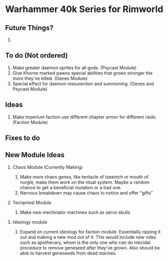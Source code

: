 # Warhammer 40k Series for Rimworld

## Future Things?
1. 

## To do (Not ordered)
1. Make greater daemon sprites for all gods. (Psycast Module)
2. Give Khorne marked pawns special abilities that grows stronger the more they've killed. (Genes Module)
3. Special effect for daemon ressurection and summoning. (Genes and Psycast Module)

## Ideas
1. Make Imperium faction use different chapter armor for different raids. (Faction Module)

## Fixes to do


## New Module Ideas
1. Chaos Module (Currently Making)
    1. Make more chaos genes, like tentacle of tzeentch or mouth of nurgle, make them work on the ritual system. Maybe a random chance to get a beneficial mutation or a bad one.
    2. Nervous breakdown may cause chaos to notice and offer "gifts"

2. Techpriest Module
    1. Make new mechinator machines such as servo skulls

3. Ideology module
    1. Expand on current ideology for faction module. Essentially ripping it out and making a new mod out of it. This would include new roles such as apothecary, whom is the only one who can do mecidal procedure to remove geneseed after they've grown. Also should be able to harvest geneseeds from dead marines.